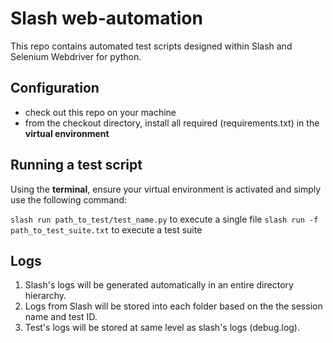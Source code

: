 # Slash web-automation

This repo contains automated test scripts designed within Slash and Selenium Webdriver for python.

## Configuration

- check out this repo on your machine
- from the checkout directory, install all required (requirements.txt) in the **virtual environment**

## Running a test script

Using the **terminal**, ensure your virtual environment is activated and simply use the following command:

`slash run path_to_test/test_name.py` to execute a single file
`slash run -f path_to_test_suite.txt` to execute a test suite

## Logs

1.  Slash's logs will be generated automatically in an entire directory hierarchy.
2.  Logs from Slash will be stored into each folder based on the the session name and test ID.
3.  Test's logs will be stored at same level as slash's logs (debug.log).
